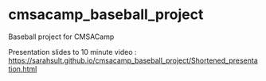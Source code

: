 # cmsacamp_baseball_project
Baseball project for CMSACamp

Presentation slides to 10 minute video : https://sarahsult.github.io/cmsacamp_baseball_project/Shortened_presentation.html
